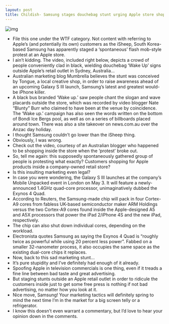 ```yaml
---
layout: post
title: Childish- Samsung stages douchebag stunt urging Apple store shoppers to 'Wake Up'
---
```

![img](http://media.idownloadblog.com/wp-content/uploads/2012/04/Samsung-Galaxy-S-III-Wake-Up-protest.jpg)
* File this one under the WTF category. Not content with referring to Apple’s (and potentially its own) customers as the iSheep, South Korea-based Samsung has apparently staged a ‘spontaneous’ flash mob-style protest at an Apple store.
* I ain’t kidding. The video, included right below, depicts a crowd of people conveniently clad in black, wielding douchebag ‘Wake Up’ signs outside Apple’s retail outlet in Sydney, Australia…
* Australian marketing blog Mumbrella believes the stunt was conceived by Tongue, a local creative shop, in order to raise awareness ahead of an upcoming Galaxy S III launch, Samsung’s latest and greatest would-be iPhone killer.
* A black bus branded ‘Wake up.’ saw people chant the slogan and wave placards outside the store, which was recorded by video blogger Nate “Blunty” Burr who claimed to have been at the venue by coincidence. The ‘Wake up.’ campaign has also seen the words written on the bottom of Bondi Ice Bergs pool, as well as on a series of billboards placed around town. There was also a site takeover on news.com.au over the Anzac day holiday.
* I thought Samsung couldn’t go lower than the iSheep thing.
* Obviously, I was wrong.
* Check out the video, courtesy of an Australian blogger who happened to be shopping inside the store when the ‘protest’ broke out.
* So, tell me again: this supposedly spontaneously gathered group of people is protesting what exactly? Customers shopping for Apple products inside a company-owned retail store?
* Is this insulting marketing even legal?
* In case you were wondering, the Galaxy S III launches at the company’s Mobile Unpacked event in London on May 3. It will feature a newly-announced 1.4GHz quad-core processor, unimaginatively dubbed the Exynos 4 Quad.
* According to Reuters, the Samsung-made chip will pack in four Cortex-A9 cores from fabless UK-based semiconductor maker ARM Holdings versus the two Cortex-A9 cores found inside the Apple-designed A5 and A5X processors that power the iPad 2/iPhone 4S and the new iPad, respectively.
* The chip can also shut down individual cores, depending on the workload.
* Electronista quotes Samsung as saying the Exynos 4 Quad is “roughly twice as powerful while using 20 percent less power”. Fabbed on a smaller 32-nanometer process, it also occupies the same space as the existing dual-core chips it replaces.
* Now, back to this sad marketing stunt…
* It’s pure stupidity and I’ve definitely had enough of it already.
* Spoofing Apple in television commercials is one thing, even if it treads a fine line between bad taste and great advertising.
* But staging stunts outside an Apple retail outlet in order to ridicule the customers inside just to get some free press is nothing if not bad advertising, no matter how you look at it.
* Nice move, Samsung! Your marketing tactics will definitely spring to mind the next time I’m in the market for a big screen telly or a refrigerator.
* I know this doesn’t even warrant a commentary, but I’d love to hear your opinion down in the comments.


